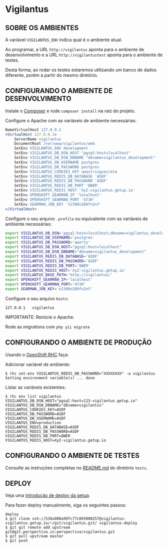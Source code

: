 Vigilantus
==========


SOBRE OS AMBIENTES
------------------

A variável `VIGILANTUS_ENV` indica qual é o ambiente atual.

Ao programar, a URL `http://vigilantus` aponta para o ambiente de
desenvolvimento e a URL `http://vigilantustest` aponta para o ambiente de testes.

Desta forma, ao rodar os testes estaremos utilizando um banco de dados diferente,
porém a partir do mesmo diretório.


CONFIGURANDO O AMBIENTE DE DESENVOLVIMENTO
-----------------------------------------------------

Instale o [Composer](http://getcomposer.org/) e rode `composer install` na
   raiz do projeto.

Configure o Apache com as variáveis de ambiente necessárias:

```apache
NameVirtualHost 127.0.0.1
<VirtualHost 127.0.0.1>
    ServerName vigilantus
    DocumentRoot /var/www/vigilantus/web
    SetEnv VIGILANTUS_ENV development
    SetEnv VIGILANTUS_DB_DSN_HOST "pgsql:host=localhost"
    SetEnv VIGILANTUS_DB_DSN_DBNAME "dbname=vigilantus_development"
    SetEnv VIGILANTUS_DB_USERNAME postgres
    SetEnv VIGILANTUS_DB_PASSWORD postgres
    SetEnv VIGILANTUS_COOKIES_KEY umastringsecreta
    SetEnv VIGILANTUS_REDIS_DB_DATABASE 'ASDF'
    SetEnv VIGILANTUS_REDIS_DB_PASSWORD 'ASDF'
    SetEnv VIGILANTUS_REDIS_DB_PORT 'QWER'
    SetEnv VIGILANTUS_REDIS_HOST 'XyZ-vigilantus.getup.io'
    SetEnv OPENSHIFT_GEARMAN_IP 'localhost'
    SetEnv OPENSHIFT_GEARMAN_PORT '4730'
    SetEnv GEARMAN_JOB_KEY 'n2398n289fn2nf'
</VirtualHost>
```

Configure o seu arquivo `.profile` ou equivalente com as variáveis de ambiente necessárias:

```bash
export VIGILANTUS_DB_DSN='pgsql:host=localhost;dbname=vigilantus_development'
export VIGILANTUS_DB_USERNAME='postgres'
export VIGILANTUS_DB_PASSWORD='qwerty'
export VIGILANTUS_DB_DSN_HOST="pgsql:host=localhost"
export VIGILANTUS_DB_DSN_DBNAME="dbname=vigilantus_development"
export VIGILANTUS_REDIS_DB_DATABASE='ASDF'
export VIGILANTUS_REDIS_DB_PASSWORD='ASDF'
export VIGILANTUS_REDIS_DB_PORT='QWER'
export VIGILANTUS_REDIS_HOST='XyZ-vigilantus.getup.io'
export VIGILANTUS_BASE_PATH='http://vigilantus/'
export OPENSHIFT_GEARMAN_IP='localhost'
export OPENSHIFT_GEARMAN_PORT='4730'
export GEARMAN_JOB_KEY='n2398n289fn2nf'
```

Configure o seu arquivo `hosts`:

```
127.0.0.1   vigilantus
```

IMPORTANTE: Reinicie o Apache.

Rode as migrations com `php yii migrate`

CONFIGURANDO O AMBIENTE DE PRODUÇÃO
-----------------------------------------------------

Usando o [OpenShift RHC](https://www.openshift.com/developers/rhc-client-tools-install) faça:

Adicionar variável de ambiente:
```adicionar
$ rhc set-env VIGILANTUS_REDIS_DB_PASSWORD="XXXXXXXX" -a vigilantus
Setting environment variable(s) ... done
```

Listar as variáveis existentes:
```listar
$ rhc env list vigilantus
VIGILANTUS_DB_DSN_HOST="pgsql:host=123-vigilantus.getup.io"
VIGILANTUS_DB_DSN_DBNAME="dbname=vigilantus"
VIGILANTUS_COOKIES_KEY=ASDF
VIGILANTUS_DB_PASSWORD=ASDF
VIGILANTUS_DB_USERNAME=ASDF
VIGILANTUS_ENV=production
VIGILANTUS_REDIS_DB_DATABASE=ASDF
VIGILANTUS_REDIS_DB_PASSWORD=ASDF
VIGILANTUS_REDIS_DB_PORT=QWER
VIGILANTUS_REDIS_HOST=XyZ-vigilantus.getup.io
```

CONFIGURANDO O AMBIENTE DE TESTES
---------------------------------

Consulte as instruções completas no [README.md](tests/README.md) do diretório `tests`.

DEPLOY
-----------------------------------------------------

Veja uma [Introdução de deploy da getup](https://getupcloud.com/blog/deploy-e-rollback).

Para fazer deploy manualmente, siga os seguintes passos:
```
deploy
$ git clone ssh://536a900a99fc77c093000257@vigilantus-vigilantus.getup.io/~/git/vigilantus.git/ vigilantus-deploy
$ git git remote add upstream git@git.perspectiva.in:perspectiva/vigilantus.git
$ git pull upstream master
$ git push
```
